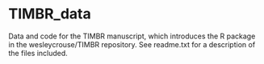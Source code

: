 # TIMBR_data
Data and code for the TIMBR manuscript, which introduces the R package in the wesleycrouse/TIMBR repository. See readme.txt for a description of the files included.  
